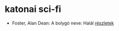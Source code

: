 # katonai sci-fi

- Foster, Alan Dean: A bolygó neve: Halál [részletek](_details/Foster%2C%20Alan%20Dean.md#id_650)